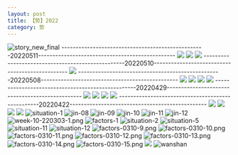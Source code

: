 ```yaml
---
layout: post
title: 【势】2022
category: 势
---
```

![story_new_final](http://rab41f8zg.hd-bkt.clouddn.com/img/story_new_final_0322.png)
--------------------------------------------------20220511------------------------------------------------
![](http://ran7ztk3m.hd-bkt.clouddn.com/img/factors-220511-1.png)
![](http://ran7ztk3m.hd-bkt.clouddn.com/img/factors-220511-2.png)
![](http://ran7ztk3m.hd-bkt.clouddn.com/img/factors-220511-3.png)
--------------------------------------------------20220510------------------------------------------------
![](http://ran7ztk3m.hd-bkt.clouddn.com/img/factors-220510-1.png)
--------------------------------------------------20220508------------------------------------------------
![](http://ran7ztk3m.hd-bkt.clouddn.com/img/factors-220508-1.jpg)
![](http://ran7ztk3m.hd-bkt.clouddn.com/img/factors-220508-2.jpg)
![](http://ran7ztk3m.hd-bkt.clouddn.com/img/factors-220508-3.jpg)
![](http://ran7ztk3m.hd-bkt.clouddn.com/img/factors-220508-4.jpg)
--------------------------------------------------20220429------------------------------------------------
![](http://ran7ztk3m.hd-bkt.clouddn.com/img/factors-220429-1.png)
![](http://ran7ztk3m.hd-bkt.clouddn.com/img/factors-220429-2.png)
![](http://rab41f8zg.hd-bkt.clouddn.com/img/situation-0316-2.png)
![](http://rab41f8zg.hd-bkt.clouddn.com/img/situation-0316-1.png)
--------------------------------------------------20220422------------------------------------------------
![](http://ran7ztk3m.hd-bkt.clouddn.com/img/factors-220422-1.png)
![](http://ran7ztk3m.hd-bkt.clouddn.com/img/factors-220422-2.png)
![](http://ran7ztk3m.hd-bkt.clouddn.com/img/factors-220422-3.png)
![](http://ran7ztk3m.hd-bkt.clouddn.com/img/factors-220422-4.png)
![situation-1](http://rab41f8zg.hd-bkt.clouddn.com/img/situation-1.PNG)
![jin-08](http://rab41f8zg.hd-bkt.clouddn.com/img/jin-8.png)
![jin-09](http://rab41f8zg.hd-bkt.clouddn.com/img/jin-9.png)
![jin-10](http://rab41f8zg.hd-bkt.clouddn.com/img/jin-10.png)
![jin-11](http://rab41f8zg.hd-bkt.clouddn.com/img/jin-11.png)
![jin-12](http://rab41f8zg.hd-bkt.clouddn.com/img/jin-12.png)
![week-10-220303-1.png](http://rab41f8zg.hd-bkt.clouddn.com/img/week-10-220303-1.png)
![factors-1](http://rab41f8zg.hd-bkt.clouddn.com/img/factors-1.png)
![situation-2](http://rab41f8zg.hd-bkt.clouddn.com/img/situation-2.png)
![situation-5](http://rab41f8zg.hd-bkt.clouddn.com/img/situation-5.png)
![situation-11](http://rab41f8zg.hd-bkt.clouddn.com/img/situation-11.png)
![situation-12](http://rab41f8zg.hd-bkt.clouddn.com/img/situation-12.png)
![factors-0310-9.png](http://rab41f8zg.hd-bkt.clouddn.com/img/factors-0310-9.png)
![factors-0310-10.png](http://rab41f8zg.hd-bkt.clouddn.com/img/factors-0310-10.png)
![factors-0310-11.png](http://rab41f8zg.hd-bkt.clouddn.com/img/factors-0310-11.png)
![factors-0310-12.png](http://rab41f8zg.hd-bkt.clouddn.com/img/factors-0310-12.png)
![factors-0310-13.png](http://rab41f8zg.hd-bkt.clouddn.com/img/factors-0310-13.png)
![factors-0310-14.png](http://rab41f8zg.hd-bkt.clouddn.com/img/factors-0310-14.png)
![factors-0310-15.png](http://rab41f8zg.hd-bkt.clouddn.com/img/factors-0310-15.png)
![](http://rab41f8zg.hd-bkt.clouddn.com/img/situation-220418-1.jpg)
![wanshan](http://rab41f8zg.hd-bkt.clouddn.com/img/wanshan.png)



  



